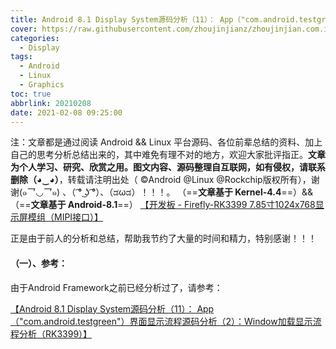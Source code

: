 ```yaml
---
title: Android 8.1 Display System源码分析（11）： App（"com.android.testgreen"）界面显示流程源码分析（2）：Window加载显示流程分析（RK3399）
cover: https://raw.githubusercontent.com/zhoujinjianz/zhoujinjian.com.images/master/post.cover.pictures/bing-wallpaper-2018.04.20.jpg
categories: 
  - Display
tags:
  - Android
  - Linux
  - Graphics
toc: true
abbrlink: 20210208
date: 2021-02-08 09:25:00
---
```



注：文章都是通过阅读 Android  && Linux 平台源码、各位前辈总结的资料、加上自己的思考分析总结出来的，其中难免有理不对的地方，欢迎大家批评指正。**文章为个人学习、研究、欣赏之用。图文内容、源码整理自互联网，如有侵权，请联系删除（◕‿◕）**，转载请注明出处（ ©Android @Linux @Rockchip版权所有），谢谢(๑乛◡乛๑) 、（ ͡° ͜ʖ ͡°）、（ಡωಡ）！！！。
（==**文章基于 Kernel-4.4**==）&&（==**文章基于 Android-8.1**==）
[【开发板 - Firefly-RK3399 7.85寸1024x768显示屏模组（MIPI接口）】](http://wiki.t-firefly.com/zh_CN/Firefly-RK3399/compile_android8.1_firmware.html#)

正是由于前人的分析和总结，帮助我节约了大量的时间和精力，特别感谢！！！

#### （一）、参考：
由于Android Framework之前已经分析过了，请参考：

[【Android 8.1 Display System源码分析（11）： App（"com.android.testgreen"）界面显示流程源码分析（2）：Window加载显示流程分析（RK3399）】](https://zhoujinjian.com/posts/20190728/)


